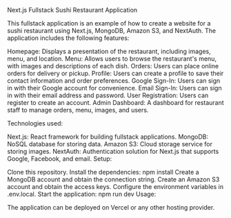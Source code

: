 Next.js Fullstack Sushi Restaurant Application

This fullstack application is an example of how to create a website for a sushi restaurant using Next.js, MongoDB, Amazon S3, and NextAuth. The application includes the following features:

Homepage: Displays a presentation of the restaurant, including images, menu, and location.
Menu: Allows users to browse the restaurant's menu, with images and descriptions of each dish.
Orders: Users can place online orders for delivery or pickup.
Profile: Users can create a profile to save their contact information and order preferences.
Google Sign-In: Users can sign in with their Google account for convenience.
Email Sign-In: Users can sign in with their email address and password.
User Registration: Users can register to create an account.
Admin Dashboard: A dashboard for restaurant staff to manage orders, menu, images, and users.

Technologies used:

Next.js: React framework for building fullstack applications.
MongoDB: NoSQL database for storing data.
Amazon S3: Cloud storage service for storing images.
NextAuth: Authentication solution for Next.js that supports Google, Facebook, and email.
Setup:

Clone this repository.
Install the dependencies: npm install
Create a MongoDB account and obtain the connection string.
Create an Amazon S3 account and obtain the access keys.
Configure the environment variables in .env.local.
Start the application: npm run dev
Usage:



The application can be deployed on Vercel or any other hosting provider.
